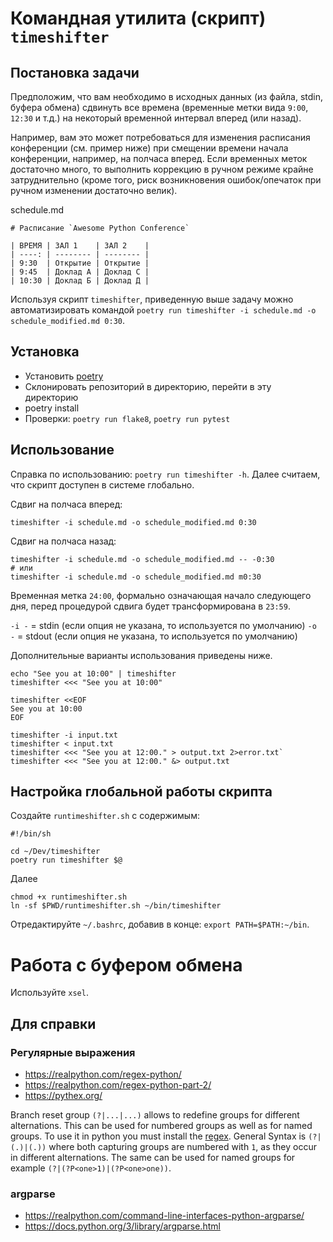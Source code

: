 # Командная утилита (скрипт) `timeshifter`

## Постановка задачи

Предположим, что вам необходимо в исходных данных (из файла, stdin, буфера обмена) сдвинуть все времена
(временные метки вида `9:00`, `12:30` и т.д.) на некоторый временной интервал вперед (или назад).

Например, вам это может потребоваться для изменения расписания конференции (см. пример ниже) при смещении
времени начала конференции, например, на полчаса вперед. Если временных меток достаточно много, то
выполнить коррекцию в ручном режиме крайне затруднительно
(кроме того, риск возникновения ошибок/опечаток при ручном изменении достаточно велик).

schedule.md

```
# Расписание `Awesome Python Conference`

| ВРЕМЯ | ЗАЛ 1    | ЗАЛ 2    |
| ----: | -------- | -------- |
| 9:30  | Открытие | Открытие |
| 9:45  | Доклад А | Доклад С |
| 10:30 | Доклад Б | Доклад Д |
```

Используя скрипт `timeshifter`, приведенную выше задачу можно автоматизировать командой `poetry run timeshifter -i schedule.md -o schedule_modified.md 0:30`.

## Установка

- Установить [poetry](https://python-poetry.org/)
- Склонировать репозиторий в директорию, перейти в эту директорию
- poetry install
- Проверки: `poetry run flake8`, `poetry run pytest`

## Использование

Справка по использованию: `poetry run timeshifter -h`. Далее считаем, что скрипт доступен в системе глобально.

Сдвиг на полчаса вперед:

```
timeshifter -i schedule.md -o schedule_modified.md 0:30
```

Сдвиг на полчаса назад:

```
timeshifter -i schedule.md -o schedule_modified.md -- -0:30
# или
timeshifter -i schedule.md -o schedule_modified.md m0:30
```

Временная метка `24:00`, формально означающая начало следующего дня, перед процедурой сдвига будет трансформирована в `23:59`.

`-i -` = stdin (если опция не указана, то используется по умолчанию)
`-o -` = stdout (если опция не указана, то используется по умолчанию)

Дополнительные варианты использования приведены ниже.

```
echo "See you at 10:00" | timeshifter
timeshifter <<< "See you at 10:00"
```

```
timeshifter <<EOF
See you at 10:00
EOF
```

```
timeshifter -i input.txt
timeshifter < input.txt
timeshifter <<< "See you at 12:00." > output.txt 2>error.txt`
timeshifter <<< "See you at 12:00." &> output.txt
```

## Настройка глобальной работы скрипта

Создайте `runtimeshifter.sh` с содержимым:

```
#!/bin/sh

cd ~/Dev/timeshifter
poetry run timeshifter $@
```

Далее

```
chmod +x runtimeshifter.sh
ln -sf $PWD/runtimeshifter.sh ~/bin/timeshifter
```

Отредактируйте `~/.bashrc`, добавив в конце: `export PATH=$PATH:~/bin`.

# Работа с буфером обмена

Используйте `xsel`.

## Для справки

### Регулярные выражения

- https://realpython.com/regex-python/
- https://realpython.com/regex-python-part-2/
- https://pythex.org/

Branch reset group `(?|...|...)` allows to redefine groups for different alternations. This can be used for numbered groups as well as for named groups.
To use it in python you must install the [regex](https://pypi.org/project/regex/).
General Syntax is `(?|(.)|(.))` where both capturing groups are numbered with `1`, as they occur in different alternations.
The same can be used for named groups for example `(?|(?P<one>1)|(?P<one>one))`.

### argparse

- https://realpython.com/command-line-interfaces-python-argparse/
- https://docs.python.org/3/library/argparse.html
